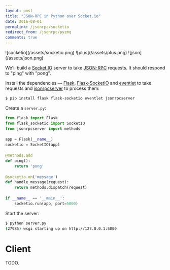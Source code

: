 ```yaml
---
layout: post
title: "JSON-RPC in Python over Socket.io"
date: 2016-08-01
permalink: /jsonrpc/socketio
redirect_from: /jsonrpc/pyzmq
comments: true
---
```

<div class="wide-logos" markdown="1">
![socketio](/assets/socketio.png)
![plus](/assets/plus.png)
![json](/assets/json.png)
</div>

We'll build a [Socket.IO](http://socket.io/) server to take
[JSON-RPC](http://www.jsonrpc.org/) requests. It should respond to "ping" with
"pong".

Install the dependencies —
[Flask](http://flask.pocoo.org),
[Flask-SocketIO](https://flask-socketio.readthedocs.org/) and
[eventlet](http://eventlet.net/) to take requests and
[jsonrpcserver](http://jsonrpcserver.readthedocs.io/) to process them:

```sh
$ pip install flask flask-socketio eventlet jsonrpcserver
```
Create a `server.py`:

```python
from flask import Flask
from flask_socketio import SocketIO
from jsonrpcserver import methods

app = Flask(__name__)
socketio = SocketIO(app)

@methods.add
def ping():
    return 'pong'

@socketio.on('message')
def handle_message(request):
    return methods.dispatch(request)

if __name__ == '__main__':
    socketio.run(app, port=5000)
```
Start the server:

```sh
$ python server.py
(27985) wsgi starting up on http://127.0.0.1:5000
```

Client
======

TODO.
